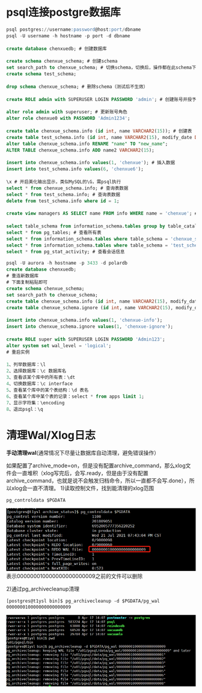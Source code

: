 # psql连接postgre数据库
```sql
psql postgres://username:password@host:port/dbname  
psql -U username -h hostname -p port -d dbname 

create database chenxuedb; # 创建数据库

create schema chenxue_schema; # 创建schema
set search_path to chenxue_schema; # 切换schema，切换后，操作都在此schema下生效
create schema test_schema;

drop schema chenxue_schema; # 删除schema（测试后不生效）

create ROLE admin with SUPERUSER LOGIN PASSWORD 'admin'; # 创建账号并授予角色

alter role admin with superuser; # 更新账号角色
alter role chenxue0 with PASSWORD 'Admin1234';

create table chenxue_schema.info (id int, name VARCHAR2(15)); # 创建表
create table test_schema.info (id int, name VARCHAR2(15), modify_date DATE default sysdate not null); # 创建表
alter table chenxue_schema.info RENAME "name" TO "new_name";
ALTER TABLE chenxue_schema.info ADD name2 VARCHAR2(15);

insert into chenxue_schema.info values(1, 'chenxue'); # 插入数据
insert into test_schema.info values(6, 'chenxue6');

\x # 开启美化输出显示，类似MySQL的\G，需psql执行
select * from chenxue_schema.info; # 查询表数据
select * from test_schema.info; # 查询表数据
delete from test_schema.info where id = 1;

create view managers AS SELECT name FROM info WHERE name = 'chenxue'; # 创建视图

select table_schema from information_schema.tables group by table_catalog, table_schema; # 查看所有schema
select * from pg_tables; # 查看所有表
select * from information_schema.tables where table_schema = 'chenxue_schema'; # 查看某schema的表
select * from information_schema.tables where table_schema = 'test_schema';
select * from pg_stat_activity; # 查看会话信息
```



```sql
psql -U aurora -h hostname -p 3433 -d polardb 
create database chenxuedb;
# 重连新数据库
# 下面复制粘贴即可
create schema chenxue_schema;
set search_path to chenxue_schema;
create table chenxue_schema.info (id int, name VARCHAR2(15), modify_date DATE default sysdate not null);
create table chenxue_schema.ignore (id int, name VARCHAR2(15), modify_date DATE default sysdate not null);

insert into chenxue_schema.info values(1, 'chenxue-info');
insert into chenxue_schema.ignore values(1, 'chenxue-ignore');

create ROLE super with SUPERUSER LOGIN PASSWORD 'Admin123';
alter system set wal_level = 'logical';
# 重启实例

1、列举数据库：\l
2、选择数据库：\c 数据库名
3、查看该某个库中的所有表：\dt
4、切换数据库：\c interface
5、查看某个库中的某个表结构：\d 表名
6、查看某个库中某个表的记录：select * from apps limit 1;
7、显示字符集：\encoding
8、退出psgl：\q
```

# 清理Wal/Xlog日志

**手动清理wal**(通常情况下尽量让数据库自动清理，避免错误操作）

如果配置了archive_mode=on，但是没有配置archive_command，那么xlog文件会一直堆积（xlog写完后，会写.ready，但是由于没有配置archive_command，也就是说不会触发归档命令，所以一直都不会写.done），所以xlog会一直不清理。
1)读取控制文件，找到能清理的xlog范围

```
pg_controldata $PGDATA
```

![image.png](images/%E5%B8%B8%E7%94%A8%E5%91%BD%E4%BB%A4/1626878072918752.png)
表示000000010000000000000009之前的文件可以删除

2)通过pg_archivecleanup清理

```
[postgres@t1ysl bin]$ pg_archivecleanup -d $PGDATA/pg_wal 000000010000000000000009
```

![image.png](images/%E5%B8%B8%E7%94%A8%E5%91%BD%E4%BB%A4/1626878072486094.png)
